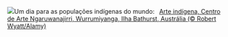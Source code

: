 ![](https://www.bing.com/th?id=OHR.BathurstArt_PT-BR5938630917_UHD.jpg&w=1000)Um dia para as populações indígenas do mundo:&nbsp;&ensp;[Arte indígena, Centro de Arte Ngaruwanajirri, Wurrumiyanga, Ilha Bathurst, Austrália (© Robert Wyatt/Alamy)](https://www.bing.com/th?id=OHR.BathurstArt_PT-BR5938630917_UHD.jpg)
<br><br/>
